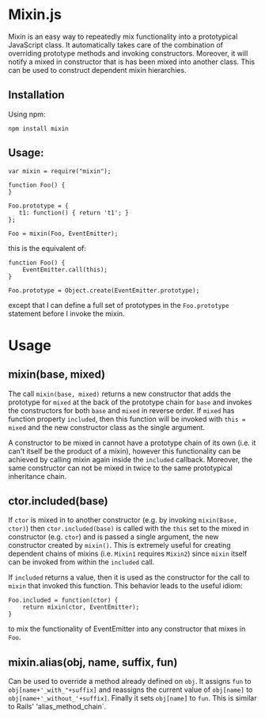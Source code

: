 # Mixin.js

Mixin is an easy way to repeatedly mix functionality into a prototypical
JavaScript class. It automatically takes care of the combination of overriding
prototype methods and invoking constructors. Moreover, it will notify a mixed
in constructor that is has been mixed into another class. This can be used to
construct dependent mixin hierarchies.

## Installation

Using npm:

    npm install mixin

## Usage:


    var mixin = require("mixin");

    function Foo() {
    }

    Foo.prototype = {
       t1: function() { return 't1'; }
    };

    Foo = mixin(Foo, EventEmitter);

this is the equivalent of:

    function Foo() {
        EventEmitter.call(this);
    }

    Foo.prototype = Object.create(EventEmitter.prototype);

except that I can define a full set of prototypes in the `Foo.prototype`
statement before I invoke the mixin.

# Usage

## mixin(base, mixed)

The call `mixin(base, mixed)` returns a new constructor that adds the
prototype for `mixed` at the back of the prototype chain for `base` and
invokes the constructors for both `base` and `mixed` in reverse order. If
`mixed` has function property `included`, then this function will be invoked
with `this = mixed` and the new constructor class as the single argument.

A constructor to be mixed in cannot have a prototype chain of its own
(i.e. it can't itself be the product of a mixin), however this functionality
can be achieved by calling mixin again inside the `included` callback.
Moreover, the same constructor can not be mixed in twice to the same
prototypical inheritance chain.

## ctor.included(base)

If `ctor` is mixed in to another constructor (e.g. by invoking `mixin(Base, ctor)`) then `ctor.included(base)` is called with the `this` set to the mixed in constructor (e.g. `ctor`) and is passed a single argument, the new constructor created by `mixin()`.  This is extremely useful for creating dependent chains of mixins (i.e. `Mixin1` requires `Mixin2`) since `mixin` itself can be invoked from within the `included` call.

If `included` returns a value, then it is used as the constructor for the call to `mixin` that invoked this function.  This behavior leads to the useful idiom:

    Foo.included = function(ctor) {
        return mixin(ctor, EventEmitter);
    }

to mix the functionality of EventEmitter into any constructor that mixes in `Foo`.

## mixin.alias(obj, name, suffix, fun)

Can be used to override a method already defined on `obj`. It assigns `fun` to
`obj[name+'_with_"+suffix]` and reassigns the current value of `obj[name]` to
`obj[name+'_without_'+suffix]`. Finally it sets `obj[name]` to `fun`.  This is
similar to Rails' 'alias_method_chain`.
